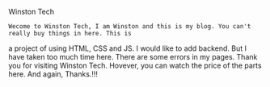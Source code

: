 Winston Tech

    Wecome to Winston Tech, I am Winston and this is my blog. You can't really buy things in here. This is 
a project of using HTML, CSS and JS. I would like to add backend. But I have taken too much time here. 
There are some errors in my pages. Thank you for visiting Winston Tech. Hovever, you can watch the price of the 
parts here. And again, Thanks.!!!